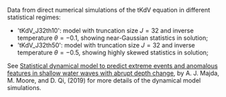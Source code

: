 Data from direct numerical simulations of the tKdV equation in different statistical regimes:

* 'tKdV_J32th10': model with truncation size $J=32$ and inverse temperature $\theta = -0.1$, showing near-Gaussian statistics in solution;
* 'tKdV_J32th50': model with truncation size $J=32$ and inverse temperature $\theta = -0.5$, showing highly skewed statistics in solution;

See [Statistical dynamical model to predict extreme events and anomalous features in shallow water waves with abrupt depth change]((https://www.pnas.org/content/116/10/3982)), by  A. J. Majda, M. Moore, and D. Qi, (2019) for more details of the dynamical model simulations.
